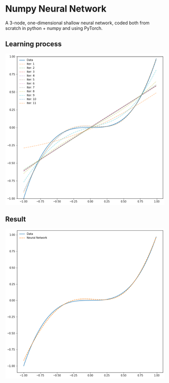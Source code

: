 # Numpy Neural Network

A 3-node, one-dimensional shallow neural network, coded both from scratch in python + numpy and using PyTorch.

## Learning process
![plot](iter.png)

## Result
![plot](final.png)

